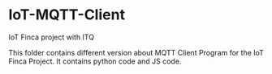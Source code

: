 # IoT-MQTT-Client
IoT Finca project with ITQ 

This folder contains different version about MQTT Client Program for the IoT Finca Project. 
It contains python code and JS code.
